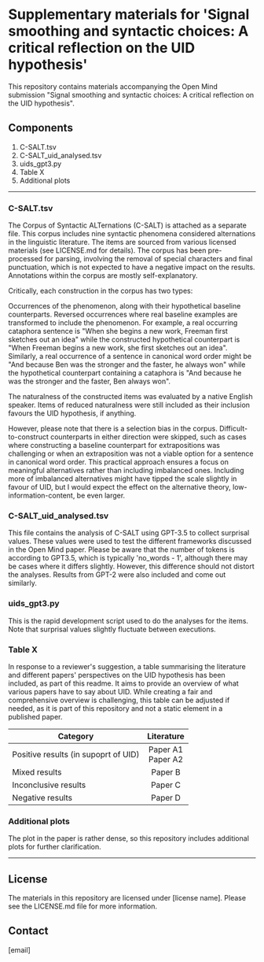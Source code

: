 # Supplementary materials for 'Signal smoothing and syntactic choices: A critical reflection on the UID hypothesis'

This repository contains materials accompanying the Open Mind submission "Signal smoothing and syntactic choices: A critical reflection on the UID hypothesis". 



## Components

1) C-SALT.tsv
2) C-SALT_uid_analysed.tsv
3) uids_gpt3.py
4) Table X
5) Additional plots

---

### C-SALT.tsv

The Corpus of Syntactic ALTernations (C-SALT) is attached as a separate file. This corpus includes nine syntactic phenomena considered alternations in the linguistic literature. The items are sourced from various licensed materials (see LICENSE.md for details). The corpus has been pre-processed for parsing, involving the removal of special characters and final punctuation, which is not expected to have a negative impact on the results. Annotations within the corpus are mostly self-explanatory.

Critically, each construction in the corpus has two types:

Occurrences of the phenomenon, along with their hypothetical baseline counterparts.
Reversed occurrences where real baseline examples are transformed to include the phenomenon.
For example, a real occurring cataphora sentence is "When she begins a new work, Freeman first sketches out an idea" while the constructed hypothetical counterpart is "When Freeman begins a new work, she first sketches out an idea". Similarly, a real occurrence of a sentence in canonical word order might be "And because Ben was the stronger and the faster, he always won" while the hypothetical counterpart containing a cataphora is "And because he was the stronger and the faster, Ben always won".

The naturalness of the constructed items was evaluated by a native English speaker. Items of reduced naturalness were still included as their inclusion favours the UID hypothesis, if anything. 

However, please note that there is a selection bias in the corpus. Difficult-to-construct counterparts in either direction were skipped, such as cases where constructing a baseline counterpart for extrapositions was challenging or when an extraposition was not a viable option for a sentence in canonical word order. This practical approach ensures a focus on meaningful alternatives rather than including imbalanced ones. Including more of imbalanced alternatives might have tipped the scale slightly in favour of UID, but I would expect the effect on the alternative theory, low-information-content, be even larger.



### C-SALT_uid_analysed.tsv

This file contains the analysis of C-SALT using GPT-3.5 to collect surprisal values. These values were used to test the different frameworks discussed in the Open Mind paper. Please be aware that the number of tokens is according to GPT3.5, which is typically 'no_words - 1', although there may be cases where it differs slightly. However, this difference should not distort the analyses.
Results from GPT-2 were also included and come out similarly. 



### uids_gpt3.py

This is the rapid development script used to do the analyses for the items. Note that surprisal values slightly fluctuate between executions. 



### Table X

In response to a reviewer's suggestion, a table summarising the literature and different papers' perspectives on the UID hypothesis has been included, as part of this readme. It aims to provide an overview of what various papers have to say about UID. While creating a fair and comprehensive overview is challenging, this table can be adjusted if needed, as it is part of this repository and not a static element in a published paper.

| Category        | Literature           | 
| ------------- |:-------------:| 
| Positive results (in supoprt of UID)      | Paper A1 <br /> Paper A2| 
| Mixed results      | Paper B      | 
| Inconclusive results | Paper C      | 
| Negative results | Paper D      | 



### Additional plots

The plot in the paper is rather dense, so this repository includes additional plots for further clarification. 

---



## License

The materials in this repository are licensed under [license name]. Please see the LICENSE.md file for more information. 



## Contact

[email]

